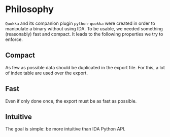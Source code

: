 # Philosophy

`Quokka` and its companion plugin `python-quokka` were created in order to 
manipulate a binary without using IDA. To be usable, we needed something 
(reasonably) fast and compact. It leads to the following properties we try 
to enforce.

## Compact
As few as possible data should be duplicated in the export file. For this, 
a lot of index table are used over the export.

## Fast
Even if only done once, the export must be as fast as possible.

## Intuitive
The goal is simple: be more intuitive than IDA Python API.